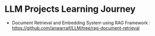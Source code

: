 # LLM Projects Learning Journey

- Document Retrieval and Embedding System using RAG Framework : https://github.com/anwarraif/LLM/tree/rag-document-retrieval